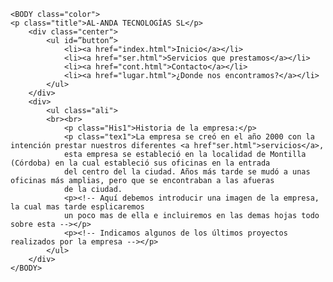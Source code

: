 <!DOCTYPE html>
<HTML>
 <HEAD>
    <META content="text/html; charset=UTF-8" http-equiv="Content-Type">
    <link rel="stylesheet" type="text/css" href="estilo.css" />
	<TITLE>Página web</TITLE>
 </HEAD>

	<BODY class="color">
	<p class="title">AL-ANDA TECNOLOGÍAS SL</p>
		<div class="center">
			<ul id=”button”>
				<li><a href="index.html">Inicio</a></li>
				<li><a href="ser.html">Servicios que prestamos</a></li>
				<li><a href="cont.html">Contacto</a></li>
				<li><a href="lugar.html">¿Donde nos encontramos?</a></li>
			</ul>
		</div>
		<div>
			<ul class="ali">
			<br><br>
				<p class="His1">Historia de la empresa:</p>
				<p class="tex1">La empresa se creó en el año 2000 con la intención prestar nuestros diferentes <a href"ser.html">servicios</a>, 
				esta empresa se estableció en la localidad de Montilla (Córdoba) en la cual estableció sus oficinas en la entrada 
				del centro del la ciudad. Años más tarde se mudó a unas oficinas más amplias, pero que se encontraban a las afueras
				de la ciudad.
				<p><!-- Aquí debemos introducir una imagen de la empresa, la cual mas tarde esplicaremos
				un poco mas de ella e incluiremos en las demas hojas todo sobre esta --></p>
				<p><!-- Indicamos algunos de los últimos proyectos realizados por la empresa --></p>
			</ul>
		</div>
	</BODY>
</HTML>
